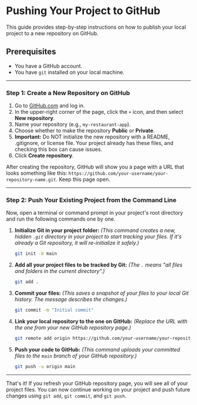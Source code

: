 # Pushing Your Project to GitHub

This guide provides step-by-step instructions on how to publish your local project to a new repository on GitHub.

## Prerequisites

*   You have a GitHub account.
*   You have `git` installed on your local machine.

---

### Step 1: Create a New Repository on GitHub

1.  Go to [GitHub.com](https://github.com) and log in.
2.  In the upper-right corner of the page, click the `+` icon, and then select **New repository**.
3.  Name your repository (e.g., `my-restaurant-app`).
4.  Choose whether to make the repository **Public** or **Private**.
5.  **Important:** Do NOT initialize the new repository with a README, .gitignore, or license file. Your project already has these files, and checking this box can cause issues.
6.  Click **Create repository**.

After creating the repository, GitHub will show you a page with a URL that looks something like this: `https://github.com/your-username/your-repository-name.git`. Keep this page open.

---

### Step 2: Push Your Existing Project from the Command Line

Now, open a terminal or command prompt in your project's root directory and run the following commands one by one.

1.  **Initialize Git in your project folder:**
    *(This command creates a new, hidden `.git` directory in your project to start tracking your files. If it's already a Git repository, it will re-initialize it safely.)*

    ```bash
    git init -b main
    ```

2.  **Add all your project files to be tracked by Git:**
    *(The `.` means "all files and folders in the current directory".)*

    ```bash
    git add .
    ```

3.  **Commit your files:**
    *(This saves a snapshot of your files to your local Git history. The message describes the changes.)*

    ```bash
    git commit -m "Initial commit"
    ```

4.  **Link your local repository to the one on GitHub:**
    *(Replace the URL with the one from your new GitHub repository page.)*

    ```bash
    git remote add origin https://github.com/your-username/your-repository-name.git
    ```

5.  **Push your code to GitHub:**
    *(This command uploads your committed files to the `main` branch of your GitHub repository.)*

    ```bash
    git push -u origin main
    ```

---

That's it! If you refresh your GitHub repository page, you will see all of your project files. You can now continue working on your project and push future changes using `git add`, `git commit`, and `git push`.